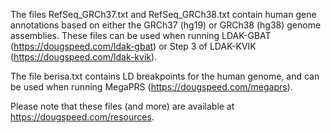 The files RefSeq_GRCh37.txt and RefSeq_GRCh38.txt contain human gene annotations based on either the GRCh37 (hg19) or GRCh38 (hg38) genome assemblies. These files can be used when running LDAK-GBAT (https://dougspeed.com/ldak-gbat) or Step 3 of LDAK-KVIK (https://dougspeed.com/ldak-kvik). 

The file berisa.txt contains LD breakpoints for the human genome, and can be used when running MegaPRS (https://dougspeed.com/megaprs).

Please note that these files (and more) are available at https://dougspeed.com/resources.
